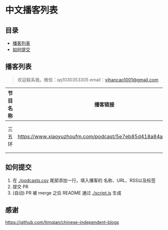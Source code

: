 
# 中文播客列表

## 目录

- [播客列表](#播客列表)
- [如何提交](#如何提交)

## 播客列表

> 欢迎联系我。微信：qq1030353305   email：yihancao1001@gmail.com


| 节目名称 |  播客链接 |  RSS 链接 |  分类 |  主播 |  简介 |
| --- | --- | --- | --- | --- | --- |
| 三五环 |  https://www.xiaoyuzhoufm.com/podcast/5e7eb85d418a84a0465eda82 | http://rsshub.app/xiaoyuzhou/podcast/5e7eb85d418a84a0465eda82 | 商业; 生活 |  刘飞Lufy |   |



## 如何提交

1. 在 [./podcasts.csv](./podcasts.csv) 尾部添加一行，填入播客的 名称、URL、RSS以及标签
2. 提交 PR
3. (自动) PR 被 merge 之后 README 通过 [./script.js](./script.js) 生成

## 感谢

https://github.com/timqian/chinese-independent-blogs
